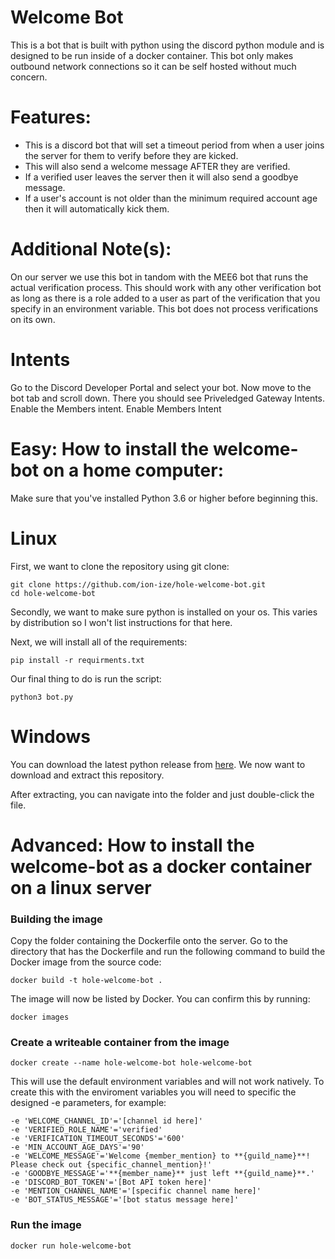 # Welcome Bot
This is a bot that is built with python using the discord python module and is designed to be run inside of a docker container. This bot only makes outbound network connections so it can be self hosted without much concern.

# Features:

- This is a discord bot that will set a timeout period from when a user joins the server for them to verify before they are kicked.
- This will also send a welcome message AFTER they are verified.
- If a verified user leaves the server then it will also send a goodbye message.
- If a user's account is not older than the minimum required account age then it will automatically kick them.

# Additional Note(s): 

On our server we use this bot in tandom with the MEE6 bot that runs the actual verification process. This should work with any other verification bot as long as there is a role added to a user as part of the verification that you specify in an environment variable. This bot does not process verifications on its own.

# Intents
Go to the Discord Developer Portal and select your bot. Now move to the bot tab and scroll down. There you should see Priveledged Gateway Intents. Enable the Members intent. Enable Members Intent

# Easy: How to install the welcome-bot on a home computer:
Make sure that you've installed Python 3.6 or higher before beginning this.

# Linux
First, we want to clone the repository using git clone:

```
git clone https://github.com/ion-ize/hole-welcome-bot.git
cd hole-welcome-bot
```

Secondly, we want to make sure python is installed on your os. This varies by distribution so I won't list instructions for that here.

Next, we will install all of the requirements:

```pip install -r requirments.txt```

Our final thing to do is run the script:

```python3 bot.py```

# Windows
You can download the latest python release from [here](https://www.python.org/downloads/windows/). We now want to download and extract this repository. 

After extracting, you can navigate into the folder and just double-click the file.

# Advanced: How to install the welcome-bot as a docker container on a linux server
### Building the image
Copy the folder containing the Dockerfile onto the server. Go to the directory that has the Dockerfile and run the following command to build the Docker image from the source code:

```docker build -t hole-welcome-bot .```

The image will now be listed by Docker. You can confirm this by running:

```docker images```

### Create a writeable container from the image

```docker create --name hole-welcome-bot hole-welcome-bot```

This will use the default environment variables and will not work natively. To create this with the enviroment variables you will need to specific the designed -e parameters, for example:
```
-e 'WELCOME_CHANNEL_ID'='[channel id here]'
-e 'VERIFIED_ROLE_NAME'='verified'
-e 'VERIFICATION_TIMEOUT_SECONDS'='600'
-e 'MIN_ACCOUNT_AGE_DAYS'='90'
-e 'WELCOME_MESSAGE'='Welcome {member_mention} to **{guild_name}**! Please check out {specific_channel_mention}!'
-e 'GOODBYE_MESSAGE'='**{member_name}** just left **{guild_name}**.'
-e 'DISCORD_BOT_TOKEN'='[Bot API token here]'
-e 'MENTION_CHANNEL_NAME'='[specific channel name here]'
-e 'BOT_STATUS_MESSAGE'='[bot status message here]'
```
### Run the image
```docker run hole-welcome-bot```
